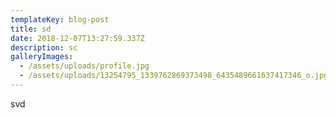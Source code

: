 ```yaml
---
templateKey: blog-post
title: sd
date: 2018-12-07T13:27:59.337Z
description: sc
galleryImages:
  - /assets/uploads/profile.jpg
  - /assets/uploads/13254795_1339762869373498_6435489661637417346_o.jpg
---
```

svd
